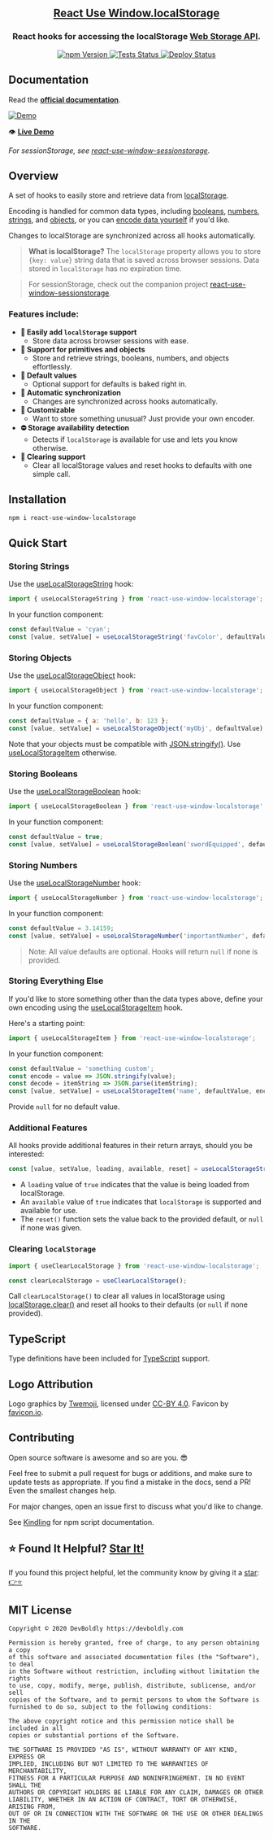 <h2 align="center">
  <a href="https://github.com/devboldly/react-use-window-localstorage">React Use Window.localStorage</a>
</h2>
<h3 align="center">
  React hooks for accessing the localStorage <a href="https://developer.mozilla.org/en-US/docs/Web/API/Web_Storage_API">Web Storage API</a>.
</h3>
<p align="center">
  <a href="https://badge.fury.io/js/react-use-window-localstorage">
    <img src="https://badge.fury.io/js/react-use-window-localstorage.svg" alt="npm Version"/>
  </a>
  <a href="https://github.com/devboldly/react-use-window-localstorage/actions?query=workflow%3ATests">
    <img src="https://github.com/devboldly/react-use-window-localstorage/workflows/Tests/badge.svg" alt="Tests Status"/>
  </a>
  <a href="https://github.com/devboldly/react-use-window-localstorage/actions?query=workflow%3ADeploy">
    <img src="https://github.com/devboldly/react-use-window-localstorage/workflows/Deploy/badge.svg" alt="Deploy Status"/>
  </a>
</p>

## Documentation

Read the **[official documentation](https://devboldly.github.io/react-use-window-localstorage/)**.

[![Demo](./src/__docz__/images/demo.gif "Demo")](https://devboldly.github.io/react-use-window-localstorage/useLocalStorageString#example)

👁️ **[Live Demo](https://devboldly.github.io/react-use-window-localstorage/useLocalStorageString#example)**

*For sessionStorage, see [react-use-window-sessionstorage](https://devboldly.github.io/react-use-window-sessionstorage).*

## Overview

A set of hooks to easily store and retrieve data from [localStorage](https://developer.mozilla.org/en-US/docs/Web/API/Window/localStorage).

Encoding is handled for common data types, including [booleans](https://devboldly.github.io/react-use-window-localstorage/useLocalStorageBoolean), [numbers](https://devboldly.github.io/react-use-window-localstorage/useLocalStorageNumber), [strings](https://devboldly.github.io/react-use-window-localstorage/useLocalStorageString), and [objects](https://devboldly.github.io/react-use-window-localstorage/useLocalStorageObject), or you can [encode data yourself](https://devboldly.github.io/react-use-window-localstorage/useLocalStorageItem) if you'd like.

Changes to localStorage are synchronized across all hooks automatically.

> **What is localStorage?** The `localStorage` property allows you to store `{key: value}` string data that is saved across browser sessions. Data stored in `localStorage` has no expiration time.

> For sessionStorage, check out the companion project [react-use-window-sessionstorage](https://devboldly.github.io/react-use-window-sessionstorage).

### Features include:

- **💪 Easily add `localStorage` support**
  - Store data across browser sessions with ease.
- **🔢 Support for primitives and objects**
  - Store and retrieve strings, booleans, numbers, and objects effortlessly.
- **💁 Default values**
  - Optional support for defaults is baked right in.
- **🔄 Automatic synchronization**
  - Changes are synchronized across hooks automatically.
- **👾 Customizable**
  - Want to store something unusual? Just provide your own encoder.
- **⛔ Storage availability detection**
  - Detects if `localStorage` is available for use and lets you know otherwise.
- **🧼 Clearing support**
  - Clear all localStorage values and reset hooks to defaults with one simple call.

## Installation

```
npm i react-use-window-localstorage
```

## Quick Start

### Storing Strings

Use the [useLocalStorageString](https://devboldly.github.io/react-use-window-localstorage/useLocalStorageString) hook:

```jsx
import { useLocalStorageString } from 'react-use-window-localstorage';
```

In your function component:

```jsx
const defaultValue = 'cyan';
const [value, setValue] = useLocalStorageString('favColor', defaultValue);
```

### Storing Objects

Use the [useLocalStorageObject](https://devboldly.github.io/react-use-window-localstorage/useLocalStorageObject) hook:

```jsx
import { useLocalStorageObject } from 'react-use-window-localstorage';
```

In your function component:

```jsx
const defaultValue = { a: 'hello', b: 123 };
const [value, setValue] = useLocalStorageObject('myObj', defaultValue);
```

Note that your objects must be compatible with [JSON.stringify()](https://developer.mozilla.org/en-US/docs/Web/JavaScript/Reference/Global_Objects/JSON/stringify). Use [useLocalStorageItem](https://devboldly.github.io/react-use-window-localstorage/useLocalStorageItem) otherwise.

### Storing Booleans

Use the [useLocalStorageBoolean](https://devboldly.github.io/react-use-window-localstorage/useLocalStorageBoolean) hook:

```jsx
import { useLocalStorageBoolean } from 'react-use-window-localstorage';
```

In your function component:

```jsx
const defaultValue = true;
const [value, setValue] = useLocalStorageBoolean('swordEquipped', defaultValue);
```

### Storing Numbers

Use the [useLocalStorageNumber](https://devboldly.github.io/react-use-window-localstorage/useLocalStorageNumber) hook:

```jsx
import { useLocalStorageNumber } from 'react-use-window-localstorage';
```

In your function component:

```jsx
const defaultValue = 3.14159;
const [value, setValue] = useLocalStorageNumber('importantNumber', defaultValue);
```

> Note: All value defaults are optional. Hooks will return `null` if none is provided.

### Storing Everything Else

If you'd like to store something other than the data types above, define your own encoding using the [useLocalStorageItem](https://devboldly.github.io/react-use-window-localstorage/useLocalStorageItem) hook.

Here's a starting point:

```jsx
import { useLocalStorageItem } from 'react-use-window-localstorage';
```

In your function component:

```jsx
const defaultValue = 'something custom';
const encode = value => JSON.stringify(value);
const decode = itemString => JSON.parse(itemString);
const [value, setValue] = useLocalStorageItem('name', defaultValue, encode, decode);
```

Provide `null` for no default value.

### Additional Features

All hooks provide additional features in their return arrays, should you be interested:

```jsx
const [value, setValue, loading, available, reset] = useLocalStorageString('favColor', 'cyan');
```

- A `loading` value of `true` indicates that the value is being loaded from localStorage.
- An `available` value of `true` indicates that `localStorage` is supported and available for use. 
- The `reset()` function sets the value back to the provided default, or `null` if none was given.

### Clearing `localStorage`

```jsx
import { useClearLocalStorage } from 'react-use-window-localstorage';
```

```jsx
const clearLocalStorage = useClearLocalStorage();
```

Call `clearLocalStorage()` to clear all values in localStorage using [localStorage.clear()](https://developer.mozilla.org/en-US/docs/Web/API/Window/localStorage) 
and reset all hooks to their defaults (or `null` if none provided).

## TypeScript

Type definitions have been included for [TypeScript](https://www.typescriptlang.org/) support.

## Logo Attribution

Logo graphics by [Twemoji](https://github.com/twitter/twemoji), licensed under [CC-BY 4.0](https://creativecommons.org/licenses/by/4.0/). Favicon by [favicon.io](https://favicon.io/emoji-favicons/).

## Contributing

Open source software is awesome and so are you. 😎

Feel free to submit a pull request for bugs or additions, and make sure to update tests as appropriate. If you find a mistake in the docs, send a PR! Even the smallest changes help.

For major changes, open an issue first to discuss what you'd like to change.

See [Kindling](https://tinyurl.com/kindlingscripts) for npm script documentation.

## ⭐ Found It Helpful? [Star It!](https://github.com/devboldly/react-use-window-localstorage/stargazers)

If you found this project helpful, let the community know by giving it a [star](https://github.com/devboldly/react-use-window-localstorage/stargazers): [👉⭐](https://github.com/devboldly/react-use-window-localstorage/stargazers)

## MIT License

```
Copyright © 2020 DevBoldly https://devboldly.com

Permission is hereby granted, free of charge, to any person obtaining a copy
of this software and associated documentation files (the "Software"), to deal
in the Software without restriction, including without limitation the rights
to use, copy, modify, merge, publish, distribute, sublicense, and/or sell
copies of the Software, and to permit persons to whom the Software is
furnished to do so, subject to the following conditions:

The above copyright notice and this permission notice shall be included in all
copies or substantial portions of the Software.

THE SOFTWARE IS PROVIDED "AS IS", WITHOUT WARRANTY OF ANY KIND, EXPRESS OR
IMPLIED, INCLUDING BUT NOT LIMITED TO THE WARRANTIES OF MERCHANTABILITY,
FITNESS FOR A PARTICULAR PURPOSE AND NONINFRINGEMENT. IN NO EVENT SHALL THE
AUTHORS OR COPYRIGHT HOLDERS BE LIABLE FOR ANY CLAIM, DAMAGES OR OTHER
LIABILITY, WHETHER IN AN ACTION OF CONTRACT, TORT OR OTHERWISE, ARISING FROM,
OUT OF OR IN CONNECTION WITH THE SOFTWARE OR THE USE OR OTHER DEALINGS IN THE
SOFTWARE.
```